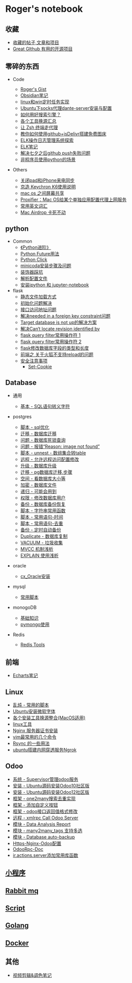 
# Roger's notebook

## 收藏
- [收藏的帖子,文章和项目](categories/favourites.md)
- [Great GIthub 有用的开源项目](notebook/great_github/index.md)

## 零碎的东西

- Code
    - [Roger's Gist](https://gist.github.com/RRRoger)
    - [Obsidian笔记](obsidian_tips.md)
    - [linux和win定时任务实现](notebook/trivial/linux和win定时任务实现.md)
    - [Ubuntu下socks代理dante-server安装与配置](notebook/trivial/Ubuntu下socks代理dante-server安装与配置.md)
    - [如何用好搜索引擎？](notebook/trivial/search_egine_cmd.md)
    - [各个工具换源汇总](各个工具换源汇总.md)
    - [让 Zsh 终端走代理](notebook/trivial/zsh_use_proxy.md)
    - [教你如何使用github+jsDelivr搭建免费图床](https://www.cnblogs.com/starry-skys/p/13905766.html)
    - [ELK操作日志管理系统探索](notebook/elk/ELK日志管理系统探索.md)
    - [ELK笔记](notebook/elk/ELK笔记.md)
    - [解决七夕之后github push失败问题](notebook/trivial/github_push_err.md)
    - [非程序员使用python的场景](notebook/python/非程序员使用python的场景.md)

- Others
    - [关闭pad和iPhone来电同步](notebook/trivial/关闭pad和iPhone来电同步.md)
    - [京造 Keychron K6使用说明](https://cdn.jsdelivr.net/gh/ihatebeans/images@main/img/IMG_2998.jpg)
    - [mac os 之间屏幕共享](notebook/trivial/macos之间屏幕共享.md)
    - [Proxifier：Mac OS给某个单独应用配置代理上网服务](notebook/trivial/Proxifier使用.md)
    - [常用英文词汇](notebook/trivial/vocabulary.md)
    - [Mac Airdrop 卡死不动](notebook/trivial/Mac_Airdrop_卡死不动.md)


## python

- Common
    - [《Python进阶》](https://py.eastlakeside.cn)
    - [Python Future用法](notebook/python/python_future.md)
    - [Python Click](notebook/python/python_click.md)
    - [minicoda安装步骤及问题](notebook/python/minicoda安装步骤及问题.md)
    - [装饰器踩坑](notebook/python/python装饰器.md)
    - [解析配置文件](notebook/python/解析配置文件.md)
    - [安装ipython 和 jupyter-notebook](notebook/python/安装ipython&jupyter-notebook-python2.md)
- flask
    - [静态文件加载方式](notebook/python/flask/静态文件加载)
    - [初始化问题解决](notebook/python/flask/初始化问题解决)
    - [接口访问地址问题](notebook/python/flask/接口访问地址问题)
    - [解决needed in a foreign key constraint问题](notebook/python/flask/解决needed_in_a_foreign_key_constraint问题)
    - [Target database is not up的解决方案](notebook/python/flask/Target_database_is_not_up的解决方案)
    - [解决Can‘t locate revision identified by](notebook/python/flask/解决Can‘t_locate_revision_identified_by)
    - [flask query filter常用操作符 1](https://www.cnblogs.com/why957/p/9151011.html)
    - [flask query filter常用操作符 2](https://blog.csdn.net/m0_38061194/article/details/79295773)
    - [flask修改数据库字段的类型和长度](notebook/python/flask/flask修改数据库字段的类型和长度)
    - [前端之 关于火狐不支持reload的问题](notebook/python/flask/前端之关于火狐不支持reload的问题)
    - [安全注意事项](https://dormousehole.readthedocs.io/en/latest/security.html#id1)
        - [Set-Cookie](https://dormousehole.readthedocs.io/en/latest/security.html#set-cookie)

## Database
- 通用
    - [基本 - SQL语句转义字符](notebook/database/sql_escape.md)

- postgres
    - [脚本 - sql优化](notebook/database/sql优化.md)
    - [迁移 - 数据库迁移](notebook/database/postgres/数据库迁移.md)
    - [问题 - 数据库死锁查询](notebook/database/postgres/数据库死锁查询.md)
    - [问题 - 报错“Reason: image not found”](notebook/database/postgres/image_not_found.md)
    - [脚本 - unnest - 数组集合转table](notebook/database/postgres/数组集合转table.md)
    - [远程 - 允许远程访问配置修改](notebook/database/postgres/允许远程访问配置修改.md)
    - [升级 - 数据库升级](notebook/database/postgres/数据库升级.md)
    - [迁移 - pg数据库迁移,步骤](notebook/database/postgres/pg数据库迁移,步骤.md)
    - [空间 - 看数据库大小等](notebook/database/postgres/看数据库大小等.md)
    - [加密 - 数据库文件](notebook/database/postgres/数据库文件.md)
    - [递归 - 可能会用到](notebook/database/postgres/可能会用到.md)
    - [权限 - 修改数据库用户](notebook/database/postgres/修改数据库用户.md)
    - [备份 - 数据库备份恢复](notebook/database/postgres/数据库备份恢复.md)
    - [脚本 - 字符串常用函数](notebook/database/postgres/字符串常用函数.md)
    - [脚本 - 常用语句-时间](notebook/database/postgres/常用语句-时间.md)
    - [脚本 - 常用语句-去重](notebook/database/postgres/常用语句-去重.md)
    - [备份 - 定时自动备份](notebook/database/postgres/定时自动备份.md)
    - [Duplicate - 数据库复制](notebook/database/postgres/数据库复制.md)
    - [VACUUM - 垃圾收集](notebook/database/postgres/vacuum.md)
    - [MVCC 机制浅析](http://mysql.taobao.org/monthly/2017/10/01/)
    - [EXPLAIN 使用浅析](notebook/database/postgres/explain.md)

- oracle
    - [cx_Oracle安装](notebook/database/oracle/cx_Oracle安装.md)

- mysql
    - [常用脚本](notebook/database/mysql/mysql_script.md)

- monogoDB
    - [基础知识](notebook/database/mongodb/基础知识.md)
    - [pymongo使用](notebook/database/mongodb/pymongo使用.md)

- Redis
    - [Redis Tools](https://github.com/RRRoger/RRRoger.github.io/blob/master/notebook/database/redis/redis_tools.py)

## 前端
- [Echarts笔记](notebook/Echarts/echarts_note1.md)

## Linux
- [乱炖 - 常用的脚本](notebook/linux/乱炖.md)
- [Ubuntu安装微软字体](notebook/linux/Ubuntu安装微软字体.md)
- [各个安装工具换源整合(MacOS适用)](notebook/linux/ubuntu换源)
- [linux工具](notebook/linux/tools)
- [Nginx 服务器证书安装](notebook/linux/nginx_ssl_set_up)
- [vim最常用的几个命令](notebook/linux/vim最常用的命令.md)
- [Rsync 的一些用法](notebook/linux/Rsync的一些用法.md)
- [ubuntu搭建内网穿透服务Ngrok](notebook/linux/ubuntu搭建内网穿透服务Ngrok.md)

## Odoo
- [系统 - Supervisor管理odoo服务](notebook/odoo/Supervisor管理odoo服务.md)
- [安装 - Ubuntu源码安装Odoo10社区版](notebook/odoo/Ubuntu源码安装Odoo10社区版.md)
- [安装 - Ubuntu源码安装Odoo12社区版](notebook/odoo/Ubuntu源码安装Odoo12社区版.md)
- [框架 - one2many搜索去重实现](notebook/odoo/[odoo]one2many搜索去重实现.md)
- [框架 - 添加自定义按钮](https://github.com/RRRoger/odoo_addons/tree/master/tree_view_button/readme.md)
- [框架 - odoo接口返回值格式修改](notebook/odoo/odoo接口返回值格式修改.md)
- [远程 - xmlrpc Call Odoo Server](https://github.com/RRRoger/odoo_addons/tree/master/odoo_xmlrpc/README.md)
- [模块 - Data Analysis Report](https://github.com/RRRoger/odoo_addons/tree/master/hs_query)
- [模块 - many2many_tags 支持多选](https://www.odoo.com/fr_FR/forum/aide-1/question/widget-many2many-tags-with-multi-select-90671)
- [模块 - Database auto-backup](https://www.odoo.com/apps/modules/12.0/auto_backup/)
- [Https-Nginx-Odoo配置](notebook/odoo/https_nginx_setting.md)
- [OdooRpc-Doc](https://pythonhosted.org/OdooRPC/tutorials.html)
- [ir.actions.server添加常用库函数](notebook/odoo/ir_actions_server_enhance.md)

## [小程序](categories/weapp.md)
## [Rabbit mq](categories/rabbitmq.md)
## [Script](categories/scripts.md)
## [Golang](categories/golang.md)
## [Docker](categories/docker.md)
## 其他
- [视频剪辑&调色笔记](categories/视频剪辑笔记.md)



